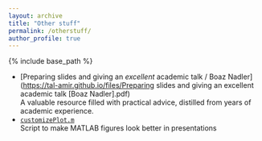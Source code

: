 ```yaml
---
layout: archive
title: "Other stuff"
permalink: /otherstuff/
author_profile: true
---
```


{% include base_path %}


- [Preparing slides and giving an _excellent_ academic talk / Boaz Nadler](https://tal-amir.github.io/files/Preparing slides and giving an excellent academic talk [Boaz Nadler].pdf)  
  A valuable resource filled with practical advice, distilled from years of academic experience.
- [`customizePlot.m`](https://tal-amir.github.io/files/customizePlot.m)  
  Script to make MATLAB figures look better in presentations
